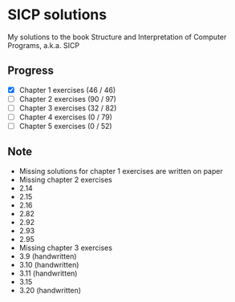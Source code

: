 # SICP solutions
My solutions to the book Structure and Interpretation of Computer Programs, a.k.a. SICP

## Progress
- [x] Chapter 1 exercises (46 / 46)
- [ ] Chapter 2 exercises (90 / 97)
- [ ] Chapter 3 exercises (32 / 82)
- [ ] Chapter 4 exercises (0 / 79)
- [ ] Chapter 5 exercises (0 / 52)

## Note
- Missing solutions for chapter 1 exercises are written on paper
- Missing chapter 2 exercises
 - 2.14
 - 2.15
 - 2.16
 - 2.82
 - 2.92
 - 2.93
 - 2.95
- Missing chapter 3 exercises
 - 3.9 (handwritten)
 - 3.10 (handwritten)
 - 3.11 (handwritten)
 - 3.15
 - 3.20 (handwritten)
